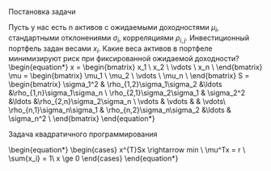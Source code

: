 Постановка задачи

Пусть у нас есть n активов с ожидаемыми доходностями $\mu_i$, стандартными отклонениями $\sigma_i$, корреляциями $\rho_{i, j}$. Инвестиционный портфель задан весами $x_i$. Какие веса активов в портфеле минимизируют риск при фиксированной ожидаемой доходности?  
\begin{equation*}
x = 
\begin{bmatrix}
x_1 \\
x_2 \\
\vdots \\
x_n \\
\end{bmatrix}
\mu = 
\begin{bmatrix}
\mu_1 \\
\mu_2 \\
\vdots \\
\mu_n \\
\end{bmatrix}
S = 
\begin{bmatrix}
\sigma_1^2 & \rho_{1,2}\sigma_1\sigma_2 &\ldots &\rho_{1,n}\sigma_1\sigma_n \\
\rho_{2,1}\sigma_2\sigma_1 & \sigma_2^2 &\ldots &\rho_{2,n}\sigma_2\sigma_n \\
\vdots & \vdots & & \vdots\\
\rho_{n,1}\sigma_n\sigma_1 & \rho_{n,2}\sigma_n\sigma_2 &\ldots & \sigma_n^2  \\
\end{bmatrix}
\end{equation*}

Задача квадратичного программирования

\begin{equation*}
\begin{cases}
x^{T}Sx  \rightarrow min \\
\mu^Tx = r \\
\sum{x_i} = 1\\
x \ge 0
\end{cases}
\end{equation*}
